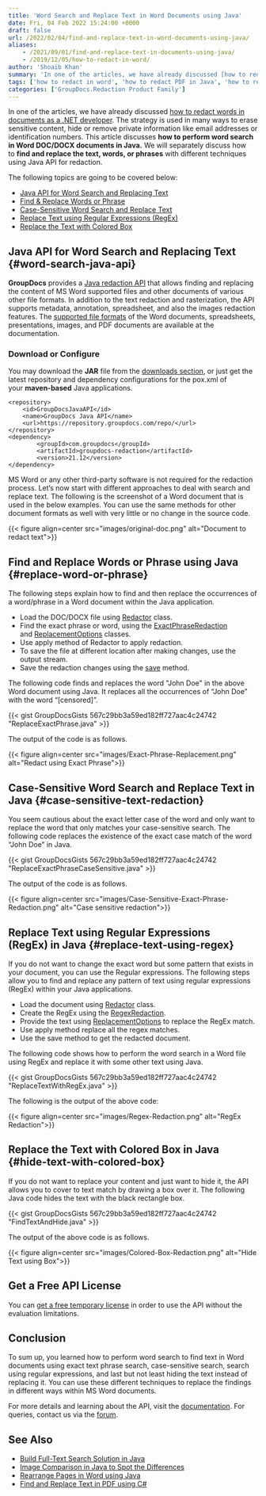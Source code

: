 ```yaml
---
title: 'Word Search and Replace Text in Word Documents using Java'
date: Fri, 04 Feb 2022 15:24:00 +0000
draft: false
url: /2022/02/04/find-and-replace-text-in-word-documents-using-java/
aliases:
    - /2021/09/01/find-and-replace-text-in-documents-using-java/
    - /2019/12/05/how-to-redact-in-word/
author: 'Shoaib Khan'
summary: 'In one of the articles, we have already discussed [how to redact words in documents as a .NET developer](https://blog.groupdocs.com/2021/08/04/find-and-replace-text-in-documents-using-csharp/). The strategy is used in many ways to erase sensitive content, hide or remove private information like email addresses or identification numbers. This article discusses **how to perform word search in Word DOC/DOCX documents in Java.** We will separately discuss how to **find and replace the text, words, or phrases** with different techniques using Java API for redaction.'
tags: ['how to redact in word', 'how to redact PDF in Java', 'how to redact Word in Java', 'Java Redaction API', 'Redact in Java']
categories: ['GroupDocs.Redaction Product Family']
---
```


In one of the articles, we have already discussed [how to redact words in documents as a .NET developer](https://blog.groupdocs.com/2021/08/04/find-and-replace-text-in-documents-using-csharp/). The strategy is used in many ways to erase sensitive content, hide or remove private information like email addresses or identification numbers. This article discusses **how to perform word search in Word DOC/DOCX documents in Java.** We will separately discuss how to **find and replace the text, words, or phrases** with different techniques using Java API for redaction.

The following topics are going to be covered below:

*   [Java API for Word Search and Replacing Text](#word-search-java-api)
*   [Find & Replace Words or Phrase](#replace-word-or-phrase)
*   [Case-Sensitive Word Search and Replace Text](#case-sensitive-text-redaction)
*   [Replace Text using Regular Expressions (RegEx)](#replace-text-using-regex)
*   [Replace the Text with Colored Box](#hide-text-with-colored-box)

## Java API for Word Search and Replacing Text {#word-search-java-api}

**GroupDocs** provides a [Java redaction API](https://products.groupdocs.com/redaction/java/) that allows finding and replacing the content of MS Word supported files and other documents of various other file formats. In addition to the text redaction and rasterization, the API supports metadata, annotation, spreadsheet, and also the images redaction features. The [supported file formats](https://docs.groupdocs.com/redaction/java/supported-document-formats/) of the Word documents, spreadsheets, presentations, images, and PDF documents are available at the documentation.

### Download or Configure

You may download the **JAR** file from the [downloads section](https://downloads.groupdocs.com/redaction), or just get the latest repository and dependency configurations for the pox.xml of your **maven-based** Java applications.

```
<repository>
	<id>GroupDocsJavaAPI</id>
	<name>GroupDocs Java API</name>
	<url>https://repository.groupdocs.com/repo/</url>
</repository>
<dependency>
        <groupId>com.groupdocs</groupId>
        <artifactId>groupdocs-redaction</artifactId>
        <version>21.12</version> 
</dependency>
```

MS Word or any other third-party software is not required for the redaction process. Let’s now start with different approaches to deal with search and replace text. The following is the screenshot of a Word document that is used in the below examples. You can use the same methods for other document formats as well with very little or no change in the source code.



{{< figure align=center src="images/original-doc.png" alt="Document to redact text">}}


## Find and Replace Words or Phrase using Java {#replace-word-or-phrase}

The following steps explain how to find and then replace the occurrences of a word/phrase in a Word document within the Java application.

*   Load the DOC/DOCX file using [Redactor](https://apireference.groupdocs.com/redaction/java/com.groupdocs.redaction/Redactor) class.
*   Find the exact phrase or word, using the [ExactPhraseRedaction](https://apireference.groupdocs.com/redaction/java/com.groupdocs.redaction.redactions/ExactPhraseRedaction) and [ReplacementOptions](https://apireference.groupdocs.com/redaction/java/com.groupdocs.redaction.redactions/ReplacementOptions) classes.
*   Use apply method of Redactor to apply redaction.
*   To save the file at different location after making changes, use the output stream.
*   Save the redaction changes using the [save](https://apireference.groupdocs.com/redaction/java/com.groupdocs.redaction/Redactor#save(java.io.OutputStream,%20com.groupdocs.redaction.options.RasterizationOptions)) method.

The following code finds and replaces the word "John Doe" in the above Word document using Java. It replaces all the occurrences of “John Doe” with the word “\[censored\]”.

{{< gist GroupDocsGists 567c29bb3a59ed182ff727aac4c24742 "ReplaceExactPhrase.java" >}}

The output of the code is as follows.



{{< figure align=center src="images/Exact-Phrase-Replacement.png" alt="Redact using Exact Phrase">}}


## Case-Sensitive Word Search and Replace Text in Java {#case-sensitive-text-redaction}

You seem cautious about the exact letter case of the word and only want to replace the word that only matches your case-sensitive search. The following code replaces the existence of the exact case match of the word “John Doe” in Java.

{{< gist GroupDocsGists 567c29bb3a59ed182ff727aac4c24742 "ReplaceExactPhraseCaseSensitive.java" >}}

The output of the code is as follows.



{{< figure align=center src="images/Case-Sensitive-Exact-Phrase-Redaction.png" alt="Case sensitive redaction">}}


## Replace Text using Regular Expressions (RegEx) in Java {#replace-text-using-regex}

If you do not want to change the exact word but some pattern that exists in your document, you can use the Regular expressions. The following steps allow you to find and replace any pattern of text using regular expressions (RegEx) within your Java applications.

*   Load the document using [Redactor](https://apireference.groupdocs.com/redaction/java/com.groupdocs.redaction/Redactor) class.
*   Create the RegEx using the [RegexRedaction](https://apireference.groupdocs.com/redaction/java/com.groupdocs.redaction.redactions/RegexRedaction).
*   Provide the text using [ReplacementOptions](https://apireference.groupdocs.com/redaction/java/com.groupdocs.redaction.redactions/ReplacementOptions) to replace the RegEx match.
*   Use apply method replace all the regex matches.
*   Use the save method to get the redacted document.

The following code shows how to perform the word search in a Word file using RegEx and replace it with some other text using Java.

{{< gist GroupDocsGists 567c29bb3a59ed182ff727aac4c24742 "ReplaceTextWithRegEx.java" >}}

The following is the output of the above code:



{{< figure align=center src="images/Regex-Redaction.png" alt="RegEx Redaction">}}


## Replace the Text with Colored Box in Java {#hide-text-with-colored-box}

If you do not want to replace your content and just want to hide it, the API allows you to cover to text match by drawing a box over it. The following Java code hides the text with the black rectangle box.

{{< gist GroupDocsGists 567c29bb3a59ed182ff727aac4c24742 "FindTextAndHide.java" >}}

The output of the above code is as follows.



{{< figure align=center src="images/Colored-Box-Redaction.png" alt="Hide Text using Box">}}


## Get a Free API License

You can [get a free temporary license](https://purchase.groupdocs.com/temporary-license) in order to use the API without the evaluation limitations.

## Conclusion

To sum up, you learned how to perform word search to find text in Word documents using exact text phrase search, case-sensitive search, search using regular expressions, and last but not least hiding the text instead of replacing it. You can use these different techniques to replace the findings in different ways within MS Word documents.

For more details and learning about the API, visit the [documentation](https://docs.groupdocs.com/redaction). For queries, contact us via the [forum](https://forum.groupdocs.com/).

## See Also

*   [Build Full-Text Search Solution in Java](https://blog.groupdocs.com/2021/08/07/build-full-text-search-solution-in-java/)
*   [Image Comparison in Java to Spot the Differences](https://blog.groupdocs.com/2021/06/16/compare-images-in-java/)
*   [Rearrange Pages in Word using Java](https://blog.groupdocs.com/2022/03/01/move-word-pages-using-java/)
*   [Find and Replace Text in PDF using C#](https://blog.groupdocs.com/2022/02/19/find-and-replace-text-in-pdf-using-csharp/)




